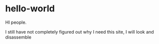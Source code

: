 # hello-world


HI people.

I still have not completely figured out why I need this site, I will look and disassemble
